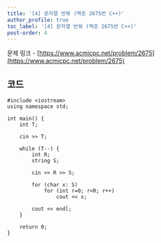 ```yaml
---
title: '[4] 문자열 반복 (백준 2675번 C++)'
author_profile: true
toc_label: '[4] 문자열 반복 (백준 2675번 C++)'
post-order: 4
---
```


문제 링크 - [https://www.acmicpc.net/problem/2675](https://www.acmicpc.net/problem/2675)

## 코드
```C++::lineons
#include <iostream>
using namespace std;

int main() {
    int T;

    cin >> T;

    while (T--) {
        int R;
        string S;

        cin >> R >> S;

        for (char x: S)
            for (int r=0; r<R; r++)
                cout << x;
        
        cout << endl;
    }

    return 0;
}
```
